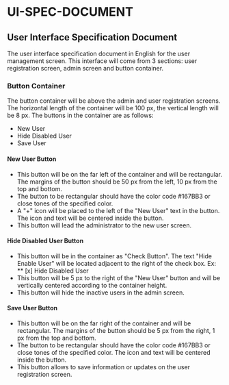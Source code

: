 # UI-SPEC-DOCUMENT

## User Interface Specification Document

The user interface specification document in English for the user management screen. This interface will come from 3 sections: user registration screen, admin screen and button container.

### Button Container
The button container will be above the admin and user registration screens. The horizontal length of the container will be 100 px, the vertical length will be 8 px. The buttons in the container are as follows:

* New User
* Hide Disabled User
* Save User

#### New User Button
* This button will be on the far left of the container and will be rectangular. The margins of the button should be 50 px from the left, 10 px from the top and bottom.
* The button to be rectangular should have the color code #167BB3 or close tones of the specified color.
* A "+" icon will be placed to the left of the "New User" text in the button. The icon and text will be centered inside the button.
* This button will lead the administrator to the new user screen.

#### Hide Disabled User Button
* This button will be in the container as "Check Button". The text "Hide Enable User" will be located adjacent to the right of the check box. Ex:
  ** [x] Hide Disabled User
* This button will be 5 px to the right of the "New User" button and will be vertically centered according to the container height.
* This button will hide the inactive users in the admin screen.

#### Save User Button
* This button will be on the far right of the container and will be rectangular. The margins of the button should be 5 px from the right, 1 px from the top and bottom.
* The button to be rectangular should have the color code #167BB3 or close tones of the specified color. The icon and text will be centered inside the button.
* This button allows to save information or updates on the user registration screen.
